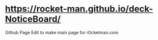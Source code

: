# https://rocket-man.github.io/deck-NoticeBoard/
Github Page
Edit to make main page for r0cketman.com
